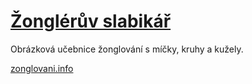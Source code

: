 # [Žonglérův slabikář](https://zonglovani.info)

Obrázková učebnice žonglování s míčky, kruhy a kužely.

[zonglovani.info](https://zonglovani.info)
